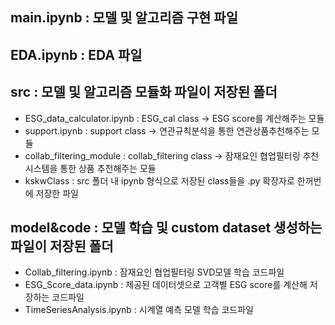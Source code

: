 ## main.ipynb : 모델 및 알고리즘 구현 파일



## EDA.ipynb : EDA 파일



## src : 모델 및 알고리즘 모듈화 파일이 저장된 폴더

-  ESG_data_calculator.ipynb : ESG_cal class -> ESG score를 계산해주는 모듈
- support.ipynb : support class -> 연관규칙분석을 통한 연관상품추천해주는 모듈
- collab_filtering_module : collab_filtering class -> 잠재요인 협업필터링 추천시스템을 통한 상품 추천해주는 모듈
- kskwClass : src 폴더 내 ipynb 형식으로 저장된 class들을 .py 확장자로 한꺼번에 저장한 파일

  


## model&code : 모델 학습 및 custom dataset 생성하는 파일이 저장된 폴더

- Collab_filtering.ipynb : 잠재요인 협업필터링 SVD모델 학습 코드파일
- ESG_Score_data.ipynb : 제공된 데이터셋으로 고객별 ESG score를 계산해 저장하는 코드파일
- TimeSeriesAnalysis.ipynb : 시계열 예측 모델 학습 코드파일

